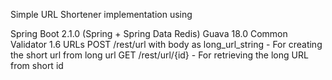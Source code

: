 Simple URL Shortener implementation using

Spring Boot 2.1.0 (Spring  + Spring Data Redis)
Guava 18.0
Common Validator 1.6
URLs
POST /rest/url with body as long_url_string - For creating the short url from long url
GET /rest/url/{id} - For retrieving the long URL from short id
